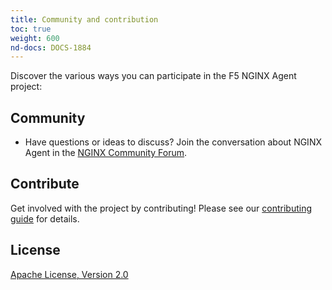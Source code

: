 ```yaml
---
title: Community and contribution
toc: true
weight: 600
nd-docs: DOCS-1884
---
```


Discover the various ways you can participate in the F5 NGINX Agent project:

## Community

- Have questions or ideas to discuss? Join the conversation about NGINX Agent in the [NGINX Community Forum](https://community.nginx.org/).

## Contribute

Get involved with the project by contributing! Please see our [contributing guide](https://github.com/nginx/agent/blob/main/CONTRIBUTING.md) for details.

## License

[Apache License, Version 2.0](https://github.com/nginx/agent/blob/main/LICENSE)
